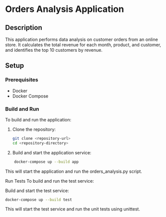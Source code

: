 # Orders Analysis Application

## Description
This application performs data analysis on customer orders from an online store. It calculates the total revenue for each month, product, and customer, and identifies the top 10 customers by revenue.

## Setup

### Prerequisites
- Docker
- Docker Compose

### Build and Run

To build and run the application:

1. Clone the repository:
   ```sh
   git clone <repository-url>
   cd <repository-directory>
    ```
2. Build and start the application service:

```sh
    docker-compose up --build app
```
This will start the application and run the orders_analysis.py script.

Run Tests
To build and run the test service:

Build and start the test service:

```sh
docker-compose up --build test
```

This will start the test service and run the unit tests using unittest.